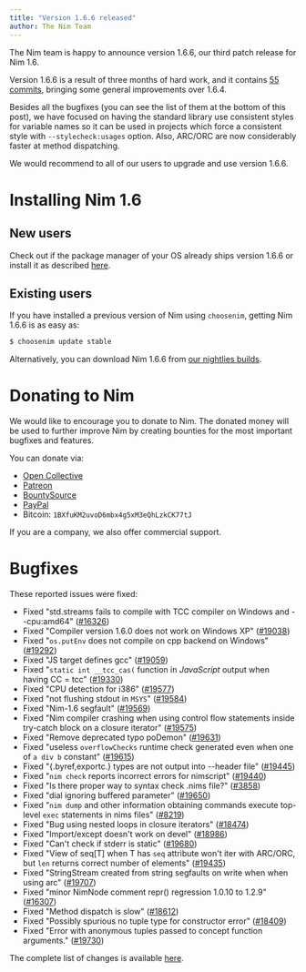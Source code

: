```yaml
---
title: "Version 1.6.6 released"
author: The Nim Team
---
```


The Nim team is happy to announce version 1.6.6, our third patch release for
Nim 1.6.

Version 1.6.6 is a result of three months of hard work, and it contains
[55 commits](https://github.com/nim-lang/Nim/compare/v1.6.4...v1.6.6),
bringing some general improvements over 1.6.4.

Besides all the bugfixes (you can see the list of them at the bottom of this post),
we have focused on having the standard library use consistent styles for
variable names so it can be used in projects which force a consistent style
with `--stylecheck:usages` option.
Also, ARC/ORC are now considerably faster at method dispatching.

We would recommend to all of our users to upgrade and use version 1.6.6.



# Installing Nim 1.6

## New users

Check out if the package manager of your OS already ships version 1.6.6 or
install it as described [here](https://nim-lang.org/install.html).


## Existing users

If you have installed a previous version of Nim using `choosenim`,
getting Nim 1.6.6 is as easy as:

```bash
$ choosenim update stable
```

Alternatively, you can download Nim 1.6.6 from
[our nightlies builds](https://github.com/nim-lang/nightlies/releases/tag/2022-05-05-version-1-6-0565a70eab02122ce278b98181c7d1170870865c).



# Donating to Nim

We would like to encourage you to donate to Nim.
The donated money will be used to further improve Nim by creating bounties
for the most important bugfixes and features.

You can donate via:

* [Open Collective](https://opencollective.com/nim)
* [Patreon](https://www.patreon.com/araq)
* [BountySource](https://salt.bountysource.com/teams/nim)
* [PayPal](https://www.paypal.com/donate/?hosted_button_id=KYXH3BLJBHZTA)
* Bitcoin: `1BXfuKM2uvoD6mbx4g5xM3eQhLzkCK77tJ`

If you are a company, we also offer commercial support.



# Bugfixes

These reported issues were fixed:

- Fixed "std.streams fails to compile with TCC compiler on Windows and --cpu:amd64"
  ([#16326](https://github.com/nim-lang/Nim/issues/16326))
- Fixed "Compiler version 1.6.0 does not work on Windows XP"
  ([#19038](https://github.com/nim-lang/Nim/issues/19038))
- Fixed "`os.putEnv` does not compile on cpp backend on Windows"
  ([#19292](https://github.com/nim-lang/Nim/issues/19292))
- Fixed "JS target defines gcc"
  ([#19059](https://github.com/nim-lang/Nim/issues/19059))
- Fixed "`static int __tcc_cas(` function in *JavaScript* output when having CC = tcc"
  ([#19330](https://github.com/nim-lang/Nim/issues/19330))
- Fixed "CPU detection for i386"
  ([#19577](https://github.com/nim-lang/Nim/issues/19577))
- Fixed "not flushing stdout in `MSYS`"
  ([#19584](https://github.com/nim-lang/Nim/issues/19584))
- Fixed "Nim-1.6 segfault"
  ([#19569](https://github.com/nim-lang/Nim/issues/19569))
- Fixed "Nim compiler crashing when using control flow statements inside try-catch block on a closure iterator"
  ([#19575](https://github.com/nim-lang/Nim/issues/19575))
- Fixed "Remove deprecated typo poDemon"
  ([#19631](https://github.com/nim-lang/Nim/issues/19631))
- Fixed "useless `overflowChecks` runtime check generated even when one of `a div b` constant"
  ([#19615](https://github.com/nim-lang/Nim/issues/19615))
- Fixed "{.byref,exportc.} types are not output into --header file"
  ([#19445](https://github.com/nim-lang/Nim/issues/19445))
- Fixed "`nim check` reports incorrect errors for nimscript"
  ([#19440](https://github.com/nim-lang/Nim/issues/19440))
- Fixed "Is there proper way to syntax check .nims file?"
  ([#3858](https://github.com/nim-lang/Nim/issues/3858))
- Fixed "dial ignoring buffered parameter"
  ([#19650](https://github.com/nim-lang/Nim/issues/19650))
- Fixed "`nim dump` and other information obtaining commands execute top-level `exec` statements in nims files"
  ([#8219](https://github.com/nim-lang/Nim/issues/8219))
- Fixed "Bug using nested loops in closure iterators"
  ([#18474](https://github.com/nim-lang/Nim/issues/18474))
- Fixed "Import/except doesn't work on devel"
  ([#18986](https://github.com/nim-lang/Nim/issues/18986))
- Fixed "Can't check if stderr is static"
  ([#19680](https://github.com/nim-lang/Nim/issues/19680))
- Fixed "View of seq[T] when T has `seq` attribute won't iter with ARC/ORC, but `len` returns correct number of elements"
  ([#19435](https://github.com/nim-lang/Nim/issues/19435))
- Fixed "StringStream created from string segfaults on write when when using arc"
  ([#19707](https://github.com/nim-lang/Nim/issues/19707))
- Fixed "minor NimNode comment repr() regression 1.0.10 to 1.2.9"
  ([#16307](https://github.com/nim-lang/Nim/issues/16307))
- Fixed "Method dispatch is slow"
  ([#18612](https://github.com/nim-lang/Nim/issues/18612))
- Fixed "Possibly spurious no tuple type for constructor error"
  ([#18409](https://github.com/nim-lang/Nim/issues/18409))
- Fixed "Error with anonymous tuples passed to concept function arguments."
  ([#19730](https://github.com/nim-lang/Nim/issues/19730))


The complete list of changes is available
[here](https://github.com/nim-lang/Nim/compare/v1.6.4...v1.6.6).
